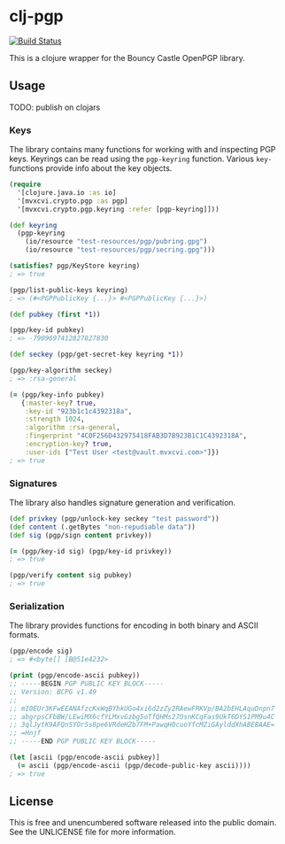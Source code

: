 clj-pgp
=======

[![Build Status](https://travis-ci.org/greglook/clj-pgp.svg?branch=develop)](https://travis-ci.org/greglook/clj-pgp)

This is a clojure wrapper for the Bouncy Castle OpenPGP library.

## Usage

TODO: publish on clojars

### Keys

The library contains many functions for working with and inspecting PGP keys.
Keyrings can be read using the `pgp-keyring` function. Various `key-` functions
provide info about the key objects.

```clojure
(require
  '[clojure.java.io :as io]
  '[mvxcvi.crypto.pgp :as pgp]
  '[mvxcvi.crypto.pgp.keyring :refer [pgp-keyring]]))

(def keyring
  (pgp-keyring
    (io/resource "test-resources/pgp/pubring.gpg")
    (io/resource "test-resources/pgp/secring.gpg")))

(satisfies? pgp/KeyStore keyring)
; => true

(pgp/list-public-keys keyring)
; => (#<PGPPublicKey {...}> #<PGPPublicKey {...}>)

(def pubkey (first *1))

(pgp/key-id pubkey)
; => -7909697412827827830

(def seckey (pgp/get-secret-key keyring *1))

(pgp/key-algorithm seckey)
; => :rsa-general

(= (pgp/key-info pubkey)
   {:master-key? true,
    :key-id "923b1c1c4392318a",
    :strength 1024,
    :algorithm :rsa-general,
    :fingerprint "4C0F256D432975418FAB3D7B923B1C1C4392318A",
    :encryption-key? true,
    :user-ids ["Test User <test@vault.mvxcvi.com>"]})
; => true
```

### Signatures

The library also handles signature generation and verification.

```clojure
(def privkey (pgp/unlock-key seckey "test password"))
(def content (.getBytes "non-repudiable data"))
(def sig (pgp/sign content privkey))

(= (pgp/key-id sig) (pgp/key-id privkey))
; => true

(pgp/verify content sig pubkey)
; => true
```

### Serialization

The library provides functions for encoding in both binary and ASCII formats.

```clojure
(pgp/encode sig)
; => #<byte[] [B@51e4232>

(print (pgp/encode-ascii pubkey))
;; -----BEGIN PGP PUBLIC KEY BLOCK-----
;; Version: BCPG v1.49
;;
;; mI0EUr3KFwEEANAfzcKxWqBYhkUGo4xi6d2zZy2RAewFRKVp/BA2bEHLAquDnpn7
;; abgrpsCFbBW/LEwiMX6cfYLMxvGzbg5oTfQHMs27OsnKCqFas9UkT6DYS1PM9u4C
;; 3qlJytK9AFQnSYOrSs8pe6VRdeHZb7FM+PawqH0cuoYfcMZiGAylddXhABEBAAE=
;; =Hnjf
;; -----END PGP PUBLIC KEY BLOCK-----

(let [ascii (pgp/encode-ascii pubkey)]
  (= ascii (pgp/encode-ascii (pgp/decode-public-key ascii))))
; => true
```

## License

This is free and unencumbered software released into the public domain.
See the UNLICENSE file for more information.
